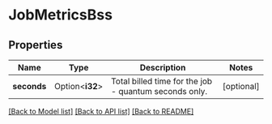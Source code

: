 # JobMetricsBss

## Properties

Name | Type | Description | Notes
------------ | ------------- | ------------- | -------------
**seconds** | Option<**i32**> | Total billed time for the job - quantum seconds only. | [optional]

[[Back to Model list]](../README.md#documentation-for-models) [[Back to API list]](../README.md#documentation-for-api-endpoints) [[Back to README]](../README.md)


